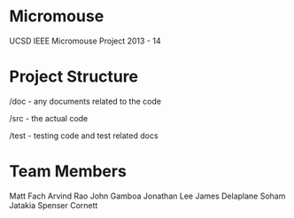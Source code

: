 Micromouse
==========

UCSD IEEE Micromouse Project 2013 - 14


Project Structure
==========

/doc  -  any documents related to the code  

/src  -  the actual code

/test -  testing code and test related docs



Team Members
==========
Matt Fach
Arvind Rao
John Gamboa
Jonathan Lee
James Delaplane
Soham Jatakia
Spenser Cornett

